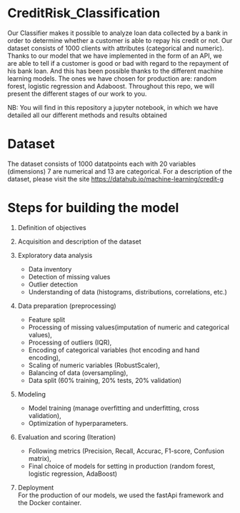 # CreditRisk_Classification

  Our Classifier makes it possible to analyze loan data collected by a bank in order to determine whether a customer is able to repay his credit or not. Our dataset consists of 1000 clients with attributes (categorical and numeric). Thanks to our model that we have implemented in the form of an API, we are able to tell if a customer is good or bad with regard to the repayment of his bank loan. And this has been possible thanks to the different machine learning models. The ones we have chosen for production are: random forest, logistic regression and Adaboost.
Throughout this repo, we will present the different stages of our work to you.
  
  NB: You will find in this repository a jupyter notebook, in which we have detailed all our different methods and results obtained
  
 # Dataset
The dataset consists of 1000 datatpoints each with 20 variables (dimensions) 7 are numerical and 13 are categorical. For a description of the dataset, please visit the site https://datahub.io/machine-learning/credit-g

 # Steps for building the model
1. Definition of objectives<br />
2. Acquisition and description of the dataset<br />
3. Exploratory data analysis<br />

    * Data inventory<br />
    * Detection of missing values<br />
    * Outlier detection<br />
    * Understanding of data (histograms, distributions, correlations, etc.)<br />

4. Data preparation (preprocessing)<br />

    * Feature split
    * Processing of missing values(imputation of numeric and categorical values),
    * Processing of outliers (IQR),
    * Encoding of categorical variables (hot encoding and hand encoding), 
    * Scaling of numeric variables (RobustScaler), 
    * Balancing of data (oversampling), 
    * Data split (60% training, 20% tests, 20% validation)

5. Modeling<br />

    * Model training (manage overfitting and underfitting, cross validation), 
    * Optimization of hyperparameters.
   
6. Evaluation and scoring (Iteration)<br />
    
    * Following metrics (Precision, Recall, Accurac, F1-score, Confusion matrix), 
    * Final choice of models for setting in production (random forest, logistic regression, AdaBoost)
8. Deployment<br />
  For the production of our models, we used the fastApi framework and the Docker container.
  
  
  

